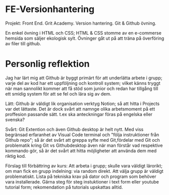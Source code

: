 # FE-Versionhantering
Projekt: Front End. Grit Academy. Version hantering. Git &amp; Github övning. 


En enkel övning i HTML och CSS; HTML & CSS stomme av en e-commerse hemsida som säljer ekologisk sylt. 
Övninger gåt ut på att träna på överföring av filer till github.

# Personlig reflektion

Jag har lärt mig att Github är byggt primärt för att underlätta arbete i grupp; varje del av kod har ett uppföljning  och kontroll system; vilket känns tryggt när man sannolikt kommer att få stöd som junior och redan har tillgång till ett smidig system för att se fel och lära sig av dem. 


Lätt: Github är väldigt lik organisation verktyg Notion; så att hitta i Projects var det lättaste. Det är dock svårt att namnge olika arbetsmoment på ett proffesion passande sätt.
      t.ex ska anteckningar föras på engelska eller svenska?

Svårt: Git Extention och även Github desktop är helt nytt. Med viss begränsad erfaranhet av Visual Code terminal och "följa instruktioner från Github repo"; så är det svårt att greppa syfte med Git,fördelar med Git och problematik kring Git vs Githubdesktop även när man förstår vad respektive kommando gör, så är det svårt att hitta möjligheter att använda dem med riktig kod. 

Förslag till förbättring av kurs: 
       Att arbeta i grupp; skulle vara väldigt lärorikt; om man fick en grupp indelning: via random direkt. Att välja grupp är väldigt problematiskt. 
       Lista på tekniska krav på dator och program som behöver vara installerade. 
       Gärna steg för steg instuktioner i text form eller youtube tutorial form; rekomendation på tutorials upskattas alltid. 



